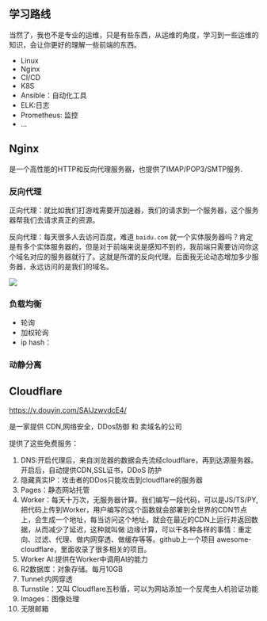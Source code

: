 ## 学习路线

当然了，我也不是专业的运维，只是有些东西，从运维的角度，学习到一些运维的知识，会让你更好的理解一些前端的东西。

- Linux
- Nginx
- CI/CD
- K8S
- Ansible：自动化工具
- ELK:日志
- Prometheus: 监控
- ...
  
## Nginx

是一个高性能的HTTP和反向代理服务器，也提供了IMAP/POP3/SMTP服务.


### 反向代理

正向代理：就比如我们打游戏需要开加速器，我们的请求到一个服务器，这个服务器帮我们去请求真正的资源。

反向代理：每天很多人去访问百度，难道 `baidu.com` 就一个实体服务器吗？肯定是有多个实体服务器的，但是对于前端来说是感知不到的，我前端只需要访问你这个域名对应的服务器就行了。这就是所谓的反向代理。后面我无论动态增加多少服务器，永远访问的是我们的域名。

![](https://pic1.imgdb.cn/item/68a2d01b58cb8da5c82e29fa.png)

### 负载均衡
- 轮询
- 加权轮询
- ip hash：

### 动静分离

## Cloudflare

https://v.douyin.com/SAlJzwvdcE4/ 

是一家提供 CDN,网络安全，DDos防御 和 卖域名的公司

提供了这些免费服务：
1. DNS:开启代理后，来自浏览器的数据会先流经cloudflare，再到达源服务器。开启后，自动提供CDN,SSL证书，DDoS 防护
2. 隐藏真实IP：攻击者的DDos只能攻击到cloudflare的服务器
3. Pages：静态网站托管
4. Worker：每天十万次，无服务器计算。我们编写一段代码，可以是JS/TS/PY,把代码上传到Worker，用户编写的这个函数就会部署到全世界的CDN节点上，会生成一个地址，每当访问这个地址，就会在最近的CDN上运行并返回数据，从而减少了延迟，这种就叫做 边缘计算，可以干各种各样的事情：重定向、过滤、代理、做内网穿透、做缓存等等。github上一个项目 awesome-cloudflare，里面收录了很多相关的项目。
5. Worker AI:提供在Worker中调用AI的能力
6. R2数据库：对象存储。每月10GB
7. Tunnel:内网穿透
8. Turnstile：又叫 Cloudflare五秒盾，可以为网站添加一个反爬虫人机验证功能
9. Images：图像处理
10. 无限邮箱